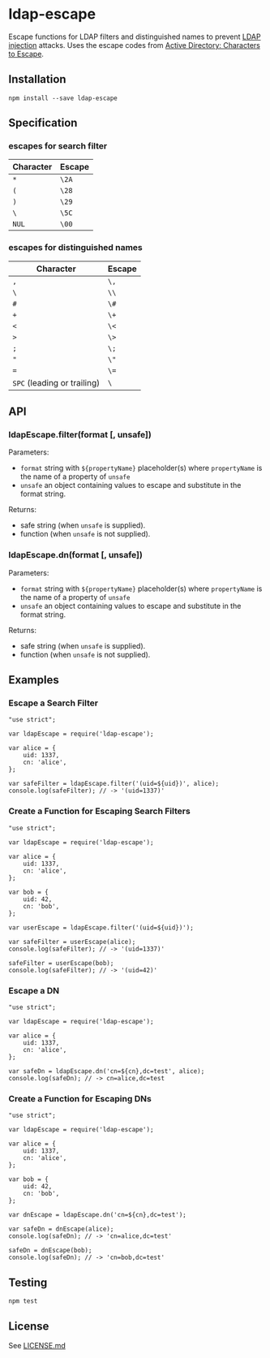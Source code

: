 # ldap-escape

Escape functions for LDAP filters and distinguished names to prevent [LDAP injection](https://www.owasp.org/index.php/LDAP_injection) attacks.
Uses the escape codes from [Active Directory: Characters to Escape](http://social.technet.microsoft.com/wiki/contents/articles/5312.active-directory-characters-to-escape.aspx).

## Installation

    npm install --save ldap-escape

## Specification

### escapes for search filter

| Character | Escape |
|-----------|--------|
| `*`       | `\2A`  |
| `(`       | `\28`  |
| `)`       | `\29`  |
| `\`       | `\5C`  |
| `NUL`     | `\00`  |

### escapes for distinguished names

| Character                   | Escape |
|-----------------------------|--------|
| `,`                         | `\,`   |
| `\`                         | `\\`   |
| `#`                         | `\#`   |
| `+`                         | `\+`   |
| `<`                         | `\<`   |
| `>`                         | `\>`   |
| `;`                         | `\;`   |
| `"`                         | `\"`   |
| `=`                         | `\=`   |
| `SPC` (leading or trailing) | `\ `   |

## API

### ldapEscape.filter(format [, unsafe])

Parameters:

* `format` string with `${propertyName}` placeholder(s) where `propertyName` is the name of a property of `unsafe`
* `unsafe` an object containing values to escape and substitute in the format string.

Returns:

* safe string (when `unsafe` is supplied).
* function (when `unsafe` is not supplied).

### ldapEscape.dn(format [, unsafe])

Parameters:

* `format` string with `${propertyName}` placeholder(s) where `propertyName` is the name of a property of `unsafe`
* `unsafe` an object containing values to escape and substitute in the format string.

Returns:

* safe string (when `unsafe` is supplied).
* function (when `unsafe` is not supplied).

## Examples

### Escape a Search Filter

    "use strict";

    var ldapEscape = require('ldap-escape');

    var alice = {
        uid: 1337,
        cn: 'alice',
    };

    var safeFilter = ldapEscape.filter('(uid=${uid})', alice);
    console.log(safeFilter); // -> '(uid=1337)'

### Create a Function for Escaping Search Filters

    "use strict";

    var ldapEscape = require('ldap-escape');

    var alice = {
        uid: 1337,
        cn: 'alice',
    };

    var bob = {
        uid: 42,
        cn: 'bob',
    };

    var userEscape = ldapEscape.filter('(uid=${uid})');

    var safeFilter = userEscape(alice);
    console.log(safeFilter); // -> '(uid=1337)'

    safeFilter = userEscape(bob);
    console.log(safeFilter); // -> '(uid=42)'

### Escape a DN

    "use strict";

    var ldapEscape = require('ldap-escape');

    var alice = {
        uid: 1337,
        cn: 'alice',
    };

    var safeDn = ldapEscape.dn('cn=${cn},dc=test', alice);
    console.log(safeDn); // -> cn=alice,dc=test

### Create a Function for Escaping DNs

    "use strict";

    var ldapEscape = require('ldap-escape');

    var alice = {
        uid: 1337,
        cn: 'alice',
    };

    var bob = {
        uid: 42,
        cn: 'bob',
    };

    var dnEscape = ldapEscape.dn('cn=${cn},dc=test');

    var safeDn = dnEscape(alice);
    console.log(safeDn); // -> 'cn=alice,dc=test'

    safeDn = dnEscape(bob);
    console.log(safeDn); // -> 'cn=bob,dc=test'

## Testing

    npm test

## License

See [LICENSE.md](https://github.com/tcort/ldap-escape/blob/master/LICENSE.md)
